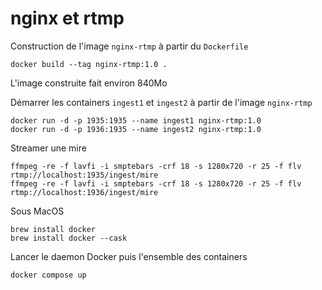# nginx et rtmp

Construction de l'image `nginx-rtmp` à partir du `Dockerfile`

```
docker build --tag nginx-rtmp:1.0 .
```

L'image construite fait environ 840Mo

Démarrer les containers `ingest1` et `ingest2` à partir de l'image `nginx-rtmp`

```
docker run -d -p 1935:1935 --name ingest1 nginx-rtmp:1.0
docker run -d -p 1936:1935 --name ingest2 nginx-rtmp:1.0
```

Streamer une mire

```
ffmpeg -re -f lavfi -i smptebars -crf 18 -s 1280x720 -r 25 -f flv rtmp://localhost:1935/ingest/mire
ffmpeg -re -f lavfi -i smptebars -crf 18 -s 1280x720 -r 25 -f flv rtmp://localhost:1936/ingest/mire
```


Sous MacOS

```
brew install docker
brew install docker --cask
```

Lancer le daemon Docker puis l'ensemble des containers

```
docker compose up
```

